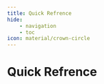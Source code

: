 ```yaml
---
title: Quick Refrence
hide:
    - navigation
    - toc
icon: material/crown-circle
---
```


# Quick Refrence


